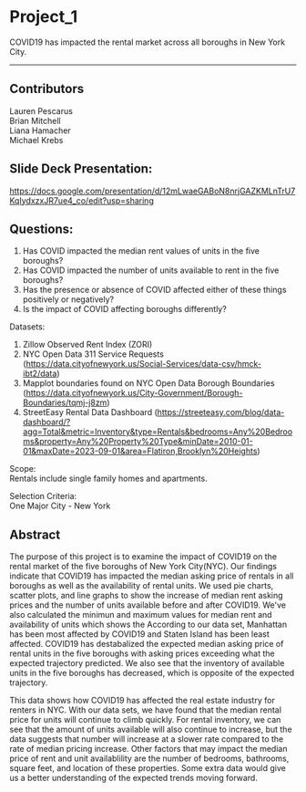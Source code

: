  # Project_1

COVID19 has impacted the rental market across all boroughs in New York City.  
_____
## Contributors
Lauren Pescarus  
Brian Mitchell  
Liana Hamacher  
Michael Krebs  

## Slide Deck Presentation:
https://docs.google.com/presentation/d/12mLwaeGABoN8nrjGAZKMLnTrU7KqIydxzxJR7ue4_co/edit?usp=sharing 

## Questions:
1. Has COVID impacted the median rent values of units in the five boroughs?  
2. Has COVID impacted the number of units available to rent in the five boroughs?  
3. Has the presence or absence of COVID affected either of these things positively or negatively?  
4. Is the impact of COVID affecting boroughs differently?  


Datasets:
1. Zillow Observed Rent Index (ZORI)  
2. NYC Open Data 311 Service Requests (https://data.cityofnewyork.us/Social-Services/data-csv/hmck-ibt2/data)  
3. Mapplot boundaries found on NYC Open Data Borough Boundaries (https://data.cityofnewyork.us/City-Government/Borough-Boundaries/tqmj-j8zm)
4. StreetEasy Rental Data Dashboard (https://streeteasy.com/blog/data-dashboard/?agg=Total&metric=Inventory&type=Rentals&bedrooms=Any%20Bedrooms&property=Any%20Property%20Type&minDate=2010-01-01&maxDate=2023-09-01&area=Flatiron,Brooklyn%20Heights)   


Scope:  
Rentals include single family homes and apartments. 


Selection Criteria:  
One Major City - New York  


## Abstract  

The purpose of this project is to examine the impact of COVID19 on the rental market of the five boroughs of New York City(NYC). Our findings indicate that COVID19 has impacted the median asking price of rentals in all boroughs as well as the availability of rental units. We used pie charts, scatter plots, and line graphs to show the increase of median rent asking prices and the number of units available before and after COVID19. We've also calculated the minimun and maximum values for median rent and availability of units which shows the  According to our data set, Manhattan has been most affected by COVID19 and Staten Island has been least affected. COVID19 has destabalized the expected median asking price of rental units in the five boroughs with asking prices exceeding what the expected trajectory predicted. We also see that the inventory of available units in the five boroughs has decreased, which is opposite of the expected trajectory.  

This data shows how COVID19 has affected the real estate industry for renters in NYC. With our data sets, we have found that the median rental price for units will continue to climb quickly. For rental inventory, we can see that the amount of units available will also continue to increase, but the data suggests that number will increase at a slower rate compared to the rate of median pricing increase. Other factors that may impact the median price of rent and unit availablility are the number of bedrooms, bathrooms, square feet, and location of these properties. Some extra data would give us a better understanding of the expected trends moving forward.
